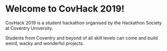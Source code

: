 # Welcome to CovHack 2019!

CovHack 2019 is a student hackathon organised by the Hackathon Society at
Coventry University.

Students from Coventry and beyond of all skill levels can come and build weird,
wacky and wonderful projects.

